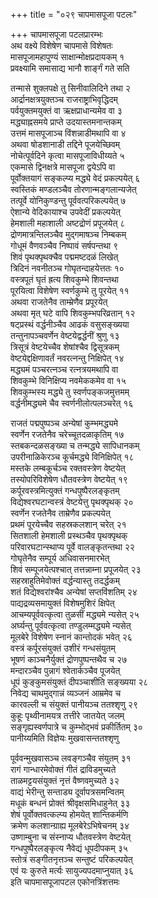 +++
title = "०२९ चापमासपूजा पटलः"

+++
चापमासपूजा पटलप्रारम्भः    
अथ वक्ष्ये विशेषेण चापमासे विशेषतः  
मासपूजामहापुण्यं साक्षान्मोक्षप्रदायकम् १  
प्रवक्ष्यामि समासाद्य भानौ शार्ङ्गं गते सति  

तन्मासे शुक्लपक्षे तु सिनीवालिदिने तथा २  
आर्द्रानक्षत्रयुक्तञ्च राजराष्ट्राभिवृद्धिदम्  
पर्वयुक्तमयुक्तं वा ऋक्षप्राधान्यमेव वा ३  
मद्ध्याह्नसमये प्राप्ते उदयास्तमनान्तकम्  
उत्तमं मासपूजाञ्च विंशन्नाडीमथापि वा ४  
अथवा षोडशानाडी तद्दिने पूजयेच्छिवम्  
नोचेत्पूर्वदिने कृत्वा मासपूजाविधीय्यते ५  
एकमासे द्विनक्षत्रे मासपूजा द्वयेऽपि वा  
पूर्वोक्तयागं सङ्कल्प्य मद्ध्ये वेदं प्रकल्पयेत् ६  
स्वस्तिकं मण्डलञ्चैव तोरणान्मङ्गलान्यजेत्  
तत्पूर्वे योनिकुण्डन्तु पूर्ववत्परिकल्पयेत् ७  
ऐशान्ये वेदिकायाश्च उपवेदीं प्रकल्पयेत्  
हेमशाली महाशाली अष्टद्रोणं प्रपूजयेत् ८  
द्रोणमात्रन्तिलञ्चैव मुद्गमाषञ्च निम्बकम्    
गोधूमं वैणवञ्चैव निष्पावं सर्षपन्तथा ९  
शिवं पृथक्पृथक्चैव पद्ममष्टदळं लिखेत्    
त्रिदिनं नवनीतञ्च गोघृतन्दाहयेत्ततः १०  
वस्त्रपूतं घृतं ह्रत्य शिवकुम्भे शिवन्तथा  
पूरयित्वा विशेषेण स्वर्णकुम्भे तु पूरयेत् ११  
अथवा राजतेनैव ताम्म्रेणैव प्रपूरयेत्  
अथवा मृत् घटे वापि शिवकुम्भपरिव्रतान् १२  
षट्प्रस्थं वर्द्धनीञ्चैव आढकं वसुसङ्ख्यया  
तन्तुनापञ्चवर्णेन वेष्टयेद्वर्द्धनीं श्रुणु १३  
त्रिसूत्रं वेष्टयेच्चैव शेषांश्चैव द्विसूत्रकम्  
वेष्टयेद्दक्षिणावर्तं नवरत्नन्तु निक्षिपेत् १४  
मद्ध्यमं पञ्चरत्नञ्च रत्नत्रयमथापि वा  
शिवकुम्भे विनिक्षिप्य नवमेककमेव वा १५  
शिवकुम्भस्य मद्ध्ये तु स्वर्णपङ्कजमुत्तमम्  
वर्द्धनीमद्ध्यमे चैव स्वर्णनीलोत्पलञ्चरेत् १६  

राजतं पद्मपुष्पञ्च अन्येषां कुम्भमद्ध्यमे  
स्वर्णेन रजतेनैव चरेच्चूतदळाकृतिम् १७  
स्तबकन्दळसङ्ख्या च तन्मद्ध्ये सापिधानकम्  
उपरीनाळिकेरञ्च कूर्चमद्ध्ये विनिक्षिपेत् १८  
मस्तके लम्बकूर्चञ्च रक्तवस्त्रेण वेष्टयेत्  
तस्योपरिविशेषेण धौतवस्त्रेण वेष्टयेत् १९  
कर्पूरवस्त्रमित्युक्तं गन्धपुष्पैरलङ्कृतम्  
विद्येश्वरघटान्वस्त्रं वेष्टयेत्तु पृथक्पृथक् २०  
स्वर्णेन रजतेनैव ताम्रेणैव प्रकल्पयेत्  
प्रथमं पूरयेच्चैव सहस्रकलशान् चरेत् २१  
सितशाली हेमशाली प्रस्थञ्चैव पृथक्पृथक्  
परिवारघटान्स्थाप्य पूर्वे वालङ्कृतन्तथा २२  
गोघृतेनैव सम्पूर्य अधिवासनमारभेत्  
शिवं सम्पूजयेत्पश्चात् तत्तन्नाम्ना प्रपूजयेत् २३  
सहस्राहुतिमेवोक्तं वर्द्धन्यास्तु तदर्द्धकम्  
शतं विद्येश्वरांश्चैव अन्येषां सप्तविंशतिम् २४  
पाद्यद्रव्यसमायुक्तं विशेषमुशिरं क्षिपेत्  
आचम्यपूर्ववत्कृत्वा तुळसीं मद्ध्यमे न्यसेत् २५  
अर्घ्यन्तु पूर्ववत्कृत्वा तण्डुलम्मद्ध्यमे न्यसेत्  
मूलबेरे विशेषेण स्नानं कान्तोदकं भवेत् २६  
वस्त्रं कर्पूरसंयुक्तं उशीरं गन्धसंयुतम्  
भूषणं काञ्चनैर्युक्तं द्रोणपुष्पन्तथैव च २७  
मन्दारञ्चैव पुन्नागं श्वेतार्कञ्चैव पूजयेत्  
धूपं कुङ्कुमसंयुक्तं दीपञ्चाशीति सङ्ख्यया २८  
निवेद्य चाथमुद्गान्नं व्यञ्जनं आम्रमेव च  
कारवल्ली च संयुक्तं पानीयञ्च ततश्शृणु २९  
कुहूः पृथ्वीनामयत्र तत्तीरे जातयेत् जलम्  
सङ्गृह्यस्वर्णपात्रे च कुम्भोद्भवं प्रकीर्तितम् ३०  
पानीय्यमिति विज्ञेयः मुखवासन्ततश्शृणु  

पूर्ववन्मुखवासञ्च लवङ्गञ्चैव संयुतम् ३१  
रागं गान्धारमेवोक्तं गीतं द्राविडमुच्यते  
ताळमट्टयसंयुक्तं नृत्तं वैष्णवमुच्यते ३२  
वाद्यं भेरीन्तु सन्ताड्य दूर्वापत्रसमन्वितम्  
मधूकं बन्धनं प्रोक्तं श्रीवृक्षसमिधाहुनेत् ३३  
शेषं पूर्वोक्तवत्कल्प्य होमयेत् शान्तिकर्मणि  
क्रमेण कलशान्ग्राह्य मूलबेरेऽभिषेचनम् ३४  
उष्णाम्बुना च संस्नाप्य धौतवस्त्रेण वेष्टयेत्  
गन्धपुष्पैरलङ्कृत्य नैवेद्यं धूपदीपकम् ३५  
स्तोत्रं सङ्गीतनृत्तञ्च सन्तुष्टं परिकल्पयेत्  
एवं यः कुरुते मर्त्यः सायुज्यपदमाप्नुयात् ३६  
इति चापमासपूजापटल एकोनत्रिंशत्तमः  
